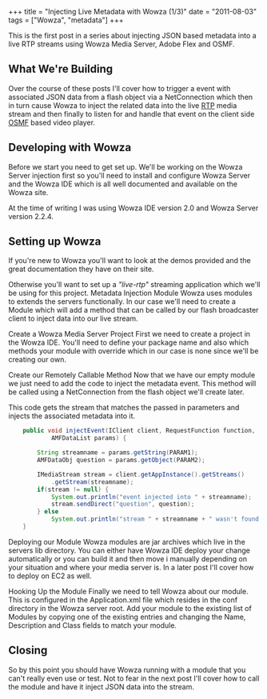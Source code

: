 +++
title = "Injecting Live Metadata with Wowza (1/3)"
date = "2011-08-03"
tags = ["Wowza", "metadata"]
+++

This is the first post in a series about injecting JSON based metadata into a live RTP streams using Wowza Media Server, Adobe Flex and OSMF.

## What We're Building
Over the course of these posts I'll cover how to trigger a event with associated JSON data from a flash object via a NetConnection which then in turn cause Wowza to inject the related data into the live [RTP](http\://en.wikipedia.org/wiki/Real-time_Transport_Protocol) media stream and then finally to listen for and handle that event on the client side [OSMF](http\://www.osmf.org/) based video player.

## Developing with Wowza
Before we start you need to get set up. We'll be working on the Wowza Server injection first so you'll need to install and configure Wowza Server and the Wowza IDE which is all well documented and available on the Wowza site.

At the time of writing I was using Wowza IDE version 2.0 and Wowza Server version 2.2.4.

## Setting up Wowza
If you're new to Wowza you'll want to look at the demos provided and the great documentation they have on their site.

Otherwise you'll want to set up a *"live-rtp"* streaming application which we'll be using for this project.
Metadata Injection Module
Wowza uses modules to extends the servers functionally. In our case we'll need to create a Module which will add a method that can be called by our flash broadcaster client to inject data into our live stream.

Create a Wowza Media Server Project  First we need to create a project in the Wowza IDE. You'll need to define your package name and also which methods your module with override which in our case is none since we'll be creating our own.

Create our Remotely Callable Method  Now that we have our empty module we just need to add the code to inject the metadata event. This method will be called using a NetConnection from the flash object we'll create later.

This code gets the stream that matches the passed in parameters and injects the associated metadata into it.

```java
    public void injectEvent(IClient client, RequestFunction function,
			AMFDataList params) {

		String streamname = params.getString(PARAM1);
		AMFDataObj question = params.getObject(PARAM2);

		IMediaStream stream = client.getAppInstance().getStreams()
			.getStream(streamname);
		if(stream != null) {
			System.out.println("event injected into " + streamname);
			stream.sendDirect("question", question);
		} else
			System.out.println("stream " + streamname + " wasn't found to inject into");
	}
```

Deploying our Module Wowza modules are jar archives which live in the servers lib directory. You can either have Wowza IDE deploy your change automatically or you can build it and then move i manually depending on your situation and where your media server is. In a later post I'll cover how to deploy on EC2 as well.

Hooking Up the Module Finally we need to tell Wowza about our module. This is configured in the Application.xml file which resides in the conf directory in the Wowza server root. Add your module to the existing list of Modules by copying one of the existing entries and changing the Name, Description and Class fields to match your module.

## Closing
So by this point you should have Wowza running with a module that you can't really even use or test. Not to fear in the next post I'll cover how to call the module and have it inject JSON data into the stream.
